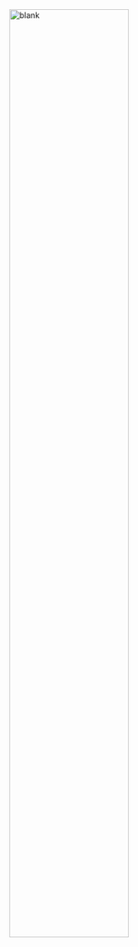 <!--# UVUWindows10Server-->

<img src="https://i.imgur.com/rslgapi.png" height="65%" width="65%" alt="blank"/>


